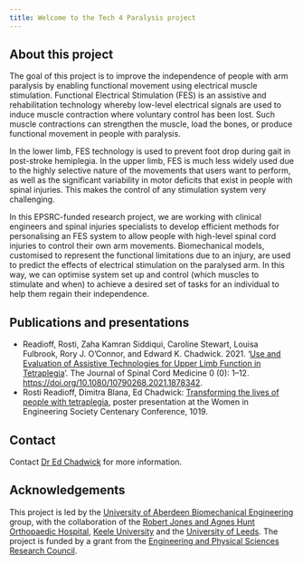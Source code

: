 ```yaml
---
title: Welcome to the Tech 4 Paralysis project
---
```


## About this project

The goal of this project is to improve the independence of people with arm paralysis by enabling functional movement using electrical muscle stimulation. Functional Electrical Stimulation (FES) is an assistive and rehabilitation technology whereby low-level electrical signals are used to induce muscle contraction where voluntary control has been lost. Such muscle contractions can strengthen the muscle, load the bones, or produce functional movement in people with paralysis.

In the lower limb, FES technology is used to prevent foot drop during gait in post-stroke hemiplegia. In the upper limb, FES is much less widely used due to the highly selective nature of the movements that users want to perform, as well as the significant variability in motor deficits that exist in people with spinal injuries. This makes the control of any stimulation system very challenging.

In this EPSRC-funded research project, we are working with clinical engineers and spinal injuries specialists to develop efficient methods for personalising an FES system to allow people with high-level spinal cord injuries to control their own arm movements. Biomechanical models, customised to represent the functional limitations due to an injury, are used to predict the effects of electrical stimulation on the paralysed arm. In this way, we can optimise system set up and control (which muscles to stimulate and when) to achieve a desired set of tasks for an individual to help them regain their independence.

## Publications and presentations

- Readioff, Rosti, Zaha Kamran Siddiqui, Caroline Stewart, Louisa Fulbrook, Rory J. O’Connor, and Edward K. Chadwick. 2021. ‘[Use and Evaluation of Assistive Technologies for Upper Limb Function in Tetraplegia](https://www.tandfonline.com/doi/full/10.1080/10790268.2021.1878342)’. The Journal of Spinal Cord Medicine 0 (0): 1–12. https://doi.org/10.1080/10790268.2021.1878342.
- Rosti Readioff, Dimitra Blana, Ed Chadwick: [Transforming the lives of people with tetraplegia](https://www.researchgate.net/publication/332298568_Transforming_the_lives_of_tetraplegics), poster presentation at the Women in Engineering Society Centenary Conference, 1019.

## Contact

Contact [Dr Ed Chadwick](https://www.abdn.ac.uk/engineering/people/profiles/edward.chadwick) for more information.

## Acknowledgements

This project is led by the [University of Aberdeen Biomechanical Engineering](https://www.abdn.ac.uk/engineering/research/applied-dynamics-124.php) group, with the collaboration of the [Robert Jones and Agnes Hunt Orthopaedic Hospital](https://www.rjah.nhs.uk/orlau), [Keele University](https://www.keele.ac.uk/pharmacy-bioengineering/research/healthcaretechnologies/rehabilitation/) and the [University of Leeds](https://medicinehealth.leeds.ac.uk/homepage/158/leeds_institute_of_rheumatic_and_musculoskeletal_medicine). The project is funded by a grant from the [Engineering and Physical Sciences Research Council](https://epsrc.ukri.org/).
